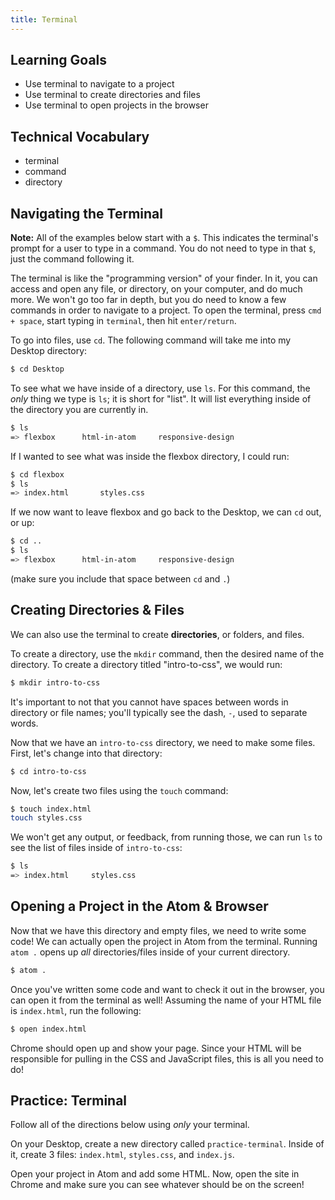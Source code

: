 ```yaml
---
title: Terminal
---
```


## Learning Goals

* Use terminal to navigate to a project
* Use terminal to create directories and files
* Use terminal to open projects in the browser

## Technical Vocabulary

- terminal
- command
- directory

## Navigating the Terminal

**Note:** All of the examples below start with a `$`. This indicates the terminal's prompt for a user to type in a command. You do not need to type in that `$`, just the command following it.

The terminal is like the "programming version" of your finder. In it, you can access and open any file, or directory, on your computer, and do much more. We won't go too far in depth, but you do need to know a few commands in order to navigate to a project. To open the terminal, press `cmd + space`, start typing in `terminal`, then hit `enter/return`.

To go into files, use `cd`. The following command will take me into my Desktop directory:

```bash
$ cd Desktop
```

To see what we have inside of a directory, use `ls`. For this command, the _only_ thing we type is `ls`; it is short for "list". It will list everything inside of the directory you are currently in.

```bash
$ ls
=> flexbox      html-in-atom     responsive-design        
```

If I wanted to see what was inside the flexbox directory, I could run:

```bash
$ cd flexbox
$ ls
=> index.html       styles.css
```

If we now want to leave flexbox and go back to the Desktop, we can `cd` out, or up:

```bash
$ cd ..
$ ls
=> flexbox      html-in-atom     responsive-design   
```

(make sure you include that space between `cd` and `.`)

## Creating Directories & Files

We can also use the terminal to create **directories**, or folders, and files.

To create a directory, use the `mkdir` command, then the desired name of the directory. To create a directory titled "intro-to-css", we would run:

```bash
$ mkdir intro-to-css
```

It's important to not that you cannot have spaces between words in directory or file names; you'll typically see the dash, `-`, used to separate words.

Now that we have an `intro-to-css` directory, we need to make some files. First, let's change into that directory:

```bash
$ cd intro-to-css
```

Now, let's create two files using the `touch` command:

```bash
$ touch index.html
touch styles.css
```

We won't get any output, or feedback, from running those, we can run `ls` to see the list of files inside of `intro-to-css`:

```bash
$ ls
=> index.html     styles.css
```

## Opening a Project in the Atom & Browser

Now that we have this directory and empty files, we need to write some code! We can actually open the project in Atom from the terminal. Running `atom .` opens up _all_ directories/files inside of your current directory.

```bash
$ atom .
```

Once you've written some code and want to check it out in the browser, you can open it from the terminal as well! Assuming the name of your HTML file is `index.html`, run the following:

```bash
$ open index.html
```

Chrome should open up and show your page. Since your HTML will be responsible for pulling in the CSS and JavaScript files, this is all you need to do!

<div class="practice">
  <h2>Practice: Terminal</h2>
  <p>Follow all of the directions below using <em>only</em> your terminal.</p>
  <p>On your Desktop, create a new directory called <code class="try-it-code">practice-terminal</code>. Inside of it, create 3 files: <code class="try-it-code">index.html</code>, <code class="try-it-code">styles.css</code>, and <code class="try-it-code">index.js</code>.</p>
  <p>Open your project in Atom and add some HTML. Now, open the site in Chrome and make sure you can see whatever should be on the screen!</p>
</div>

